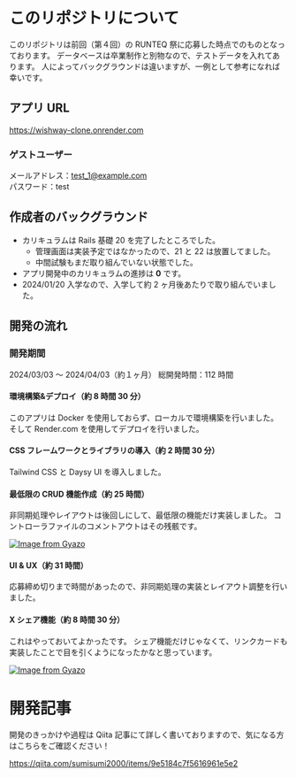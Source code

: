 # このリポジトリについて

このリポジトリは前回（第４回）の RUNTEQ 祭に応募した時点でのものとなっております。
データベースは卒業制作と別物なので、テストデータを入れてあります。
人によってバックグラウンドは違いますが、一例として参考になれば幸いです。

## アプリ URL

https://wishway-clone.onrender.com

### ゲストユーザー

メールアドレス：test_1@example.com<br>
パスワード：test

## 作成者のバックグラウンド

- カリキュラムは Rails 基礎 20 を完了したところでした。
  - 管理画面は実装予定ではなかったので、21 と 22 は放置してました。
  - 中間試験もまだ取り組んでいない状態でした。
- アプリ開発中のカリキュラムの進捗は **0** です。
- 2024/01/20 入学なので、入学して約 2 ヶ月後あたりで取り組んでいました。

## 開発の流れ

### 開発期間

2024/03/03 〜 2024/04/03（約１ヶ月）
総開発時間：112 時間

#### 環境構築&デプロイ（約 8 時間 30 分）

このアプリは Docker を使用しておらず、ローカルで環境構築を行いました。
そして Render.com を使用してデプロイを行いました。

#### CSS フレームワークとライブラリの導入（約 2 時間 30 分）

Tailwind CSS と Daysy UI を導入しました。

#### 最低限の CRUD 機能作成（約 25 時間）

非同期処理やレイアウトは後回しにして、最低限の機能だけ実装しました。
コントローラファイルのコメントアウトはその残骸です。

[![Image from Gyazo](https://i.gyazo.com/2f8f1ff7ee37926bd664b82ef403aad4.png)](https://gyazo.com/2f8f1ff7ee37926bd664b82ef403aad4)

#### UI & UX（約 31 時間）

応募締め切りまで時間があったので、非同期処理の実装とレイアウト調整を行いました。

#### X シェア機能（約 8 時間 30 分）

これはやっておいてよかったです。
シェア機能だけじゃなくて、リンクカードも実装したことで目を引くようになったかなと思っています。

[![Image from Gyazo](https://i.gyazo.com/104379bff1fd6cfe42a106d1ee882b5c.png)](https://gyazo.com/104379bff1fd6cfe42a106d1ee882b5c)

# 開発記事

開発のきっかけや過程は Qiita 記事にて詳しく書いておりますので、気になる方はこちらをご確認ください！

https://qiita.com/sumisumi2000/items/9e5184c7f5616961e5e2
